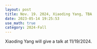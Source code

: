```yaml
---
layout: post
title: Nov. 19. 2024, Xiaoding Yang, TBA
date: 2023-05-14 19:25:53
use_math: true
category: 2024-Fall
---
```

 
Xiaoding Yang will give a talk at 11/19/2024.
